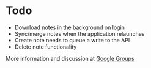 Todo
====

- Download notes in the background on login
- Sync/merge notes when the application relaunches
- Create note needs to queue a write to the API
- Delete note functionality

More information and discussion at [Google Groups](http://groups.google.com/group/simplenote-api/browse_thread/thread/7fc1fc123752fb12)
